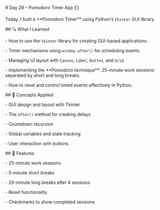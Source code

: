 \# Day 28 – Pomodoro Timer App ⏲️



Today, I built a \*\*Pomodoro Timer\*\* using Python's `tkinter` GUI library.



\## 🔍 What I Learned

\- How to use the `tkinter` library for creating GUI-based applications.

\- Timer mechanisms using `window.after()` for scheduling events.

\- Managing UI layout with `Canvas`, `Label`, `Button`, and `Grid`.

\- Implementing the \*\*Pomodoro technique\*\*: 25-minute work sessions separated by short and long breaks.

\- How to reset and control timed events effectively in Python.



\## 🧠 Concepts Applied

\- GUI design and layout with Tkinter

\- The `after()` method for creating delays

\- Countdown recursion

\- Global variables and state tracking

\- User interaction with buttons



\## 🚀 Features

\- 25-minute work sessions

\- 5-minute short breaks

\- 20-minute long breaks after 4 sessions

\- Reset functionality

\- Checkmarks to show completed sessions





